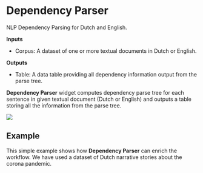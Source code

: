 Dependency Parser
=================

NLP Dependency Parsing for Dutch and English.

**Inputs**

- Corpus: A dataset of one or more textual documents in Dutch or English.

**Outputs**

- Table: A data table providing all dependency information output from the parse tree.

**Dependency Parser** widget computes dependency parse tree for each sentence in given textual document (Dutch or English) and outputs a table storing all the information from the parse tree.

![](images/dsgdepparser-example.png)

Example
-------

This simple example shows how **Dependency Parser** can enrich the workflow. We have used a dataset of Dutch narrative stories about the corona pandemic.